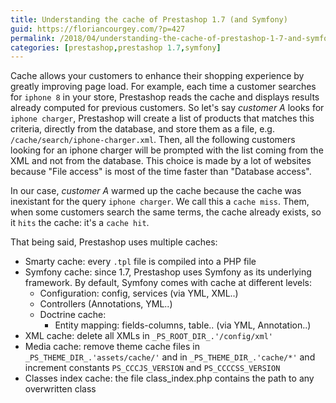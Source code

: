 ```yaml
---
title: Understanding the cache of Prestashop 1.7 (and Symfony)
guid: https://floriancourgey.com/?p=427
permalink: /2018/04/understanding-the-cache-of-prestashop-1-7-and-symfony/
categories: [prestashop,prestashop 1.7,symfony]
---
```


Cache allows your customers to enhance their shopping experience by greatly improving page load. For example, each time a customer searches for `iphone 8` in your store, Prestashop reads the cache and displays results already computed for previous customers. So let's say _customer A_ looks for `iphone charger`, Prestashop will create a list of products that matches this criteria, directly from the database, and store them as a file, e.g. `/cache/search/iphone-charger.xml`. Then, all the following customers looking for an iphone charger will be prompted with the list coming from the XML and not from the database. This choice is made by a lot of websites because "File access" is most of the time faster than "Database access".

In our case, _customer A_ warmed up the cache because the cache was inexistant for the query `iphone charger`. We call this a `cache miss`. Them, when some customers search the same terms, the cache already exists, so it `hits` the cache: it's a `cache hit`.

That being said, Prestashop uses multiple caches:

* Smarty cache: every `.tpl`  file is compiled into a PHP file
* Symfony cache: since 1.7, Prestashop uses Symfony as its underlying framework. By default, Symfony comes with cache at different levels: 
    * Configuration: config, services (via YML, XML..)
    * Controllers (Annotations, YML..)
    * Doctrine cache: 
        * Entity mapping: fields-columns, table.. (via YML, Annotation..)
* XML cache: delete all XMLs in `_PS_ROOT_DIR_.'/config/xml'`
* Media cache: remove theme cache files in `_PS_THEME_DIR_.'assets/cache/'` and in `_PS_THEME_DIR_.'cache/*'` and increment constants `PS_CCCJS_VERSION` and `PS_CCCCSS_VERSION`
* Classes index cache: the file class_index.php contains the path to any overwritten class
